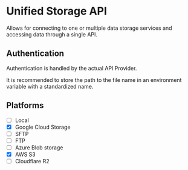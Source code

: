 # Unified Storage API
Allows for connecting to one or multiple data storage services and accessing data through a single API.

## Authentication
Authentication is handled by the actual API Provider.

It is recommended to store the path to the file name in an environment variable with a standardized name.

## Platforms
- [ ] Local
- [x] Google Cloud Storage
- [ ] SFTP
- [ ] FTP
- [ ] Azure Blob storage
- [x] AWS S3
- [ ] Cloudflare R2
